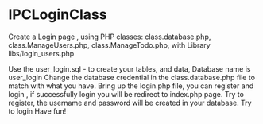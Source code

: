 # IPCLoginClass
Create a Login page , using PHP classes: class.database.php, class.ManageUsers.php, class.ManageTodo.php, with Library libs/login_users.php

Use the user_login.sql - to create your tables, and data, Database name is user_login
Change the database credential in the class.database.php file to match with what you have.
Bring up the login.php file, you can register and login , if successfully login you will be redirect to index.php page.
Try to register, the username and password will be created in your database.
Try to login 
Have fun!
